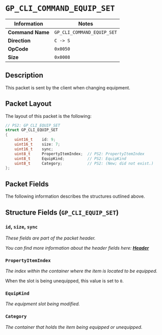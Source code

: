 # `GP_CLI_COMMAND_EQUIP_SET`

| Information               | Notes |
|---                        |---    |
| **Command Name**          | `GP_CLI_COMMAND_EQUIP_SET` |
| **Direction**             | `C -> S` |
| **OpCode**                | `0x0050` |
| **Size**                  | `0x0008` |

## Description

This packet is sent by the client when changing equipment.

## Packet Layout

The layout of this packet is the following:

```cpp
// PS2: GP_CLI_EQUIP_SET
struct GP_CLI_EQUIP_SET
{
    uint16_t    id: 9;
    uint16_t    size: 7;
    uint16_t    sync;
    uint8_t     PropertyItemIndex;  // PS2: PropertyItemIndex
    uint8_t     EquipKind;          // PS2: EquipKind
    uint8_t     Category;           // PS2: (New; did not exist.)
};
```

## Packet Fields

The following information describes the structures outlined above.

## Structure Fields (`GP_CLI_EQUIP_SET`)

### `id`, `size`, `sync`

_These fields are part of the packet header._

_You can find more information about the header fields here: [**Header**](/world/HEADER.md)_

### `PropertyItemIndex`

_The index within the container where the item is located to be equipped._

When the slot is being unequipped, this value is set to `0`.

### `EquipKind`

_The equipment slot being modified._

### `Category`

_The container that holds the item being equipped or unequipped._
